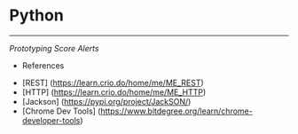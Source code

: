 # Python
---
_Prototyping Score Alerts_

+ References
* [REST] (https://learn.crio.do/home/me/ME_REST)
* [HTTP] (https://learn.crio.do/home/me/ME_HTTP)
* [Jackson] (https://pypi.org/project/JackSON/)
* [Chrome Dev Tools] (https://www.bitdegree.org/learn/chrome-developer-tools)
